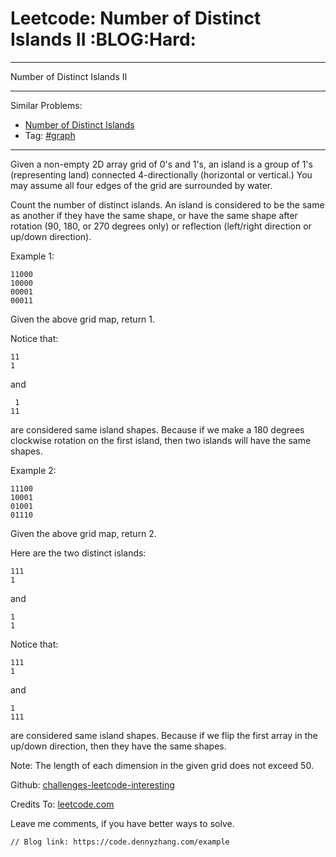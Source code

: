 # Leetcode: Number of Distinct Islands II     :BLOG:Hard:


---

Number of Distinct Islands II  

---

Similar Problems:  
-   [Number of Distinct Islands](https://code.dennyzhang.com/number-of-distinct-islands)
-   Tag: [#graph](https://code.dennyzhang.com/tag/graph)

---

Given a non-empty 2D array grid of 0's and 1's, an island is a group of 1's (representing land) connected 4-directionally (horizontal or vertical.) You may assume all four edges of the grid are surrounded by water.  

Count the number of distinct islands. An island is considered to be the same as another if they have the same shape, or have the same shape after rotation (90, 180, or 270 degrees only) or reflection (left/right direction or up/down direction).  

Example 1:  

    11000
    10000
    00001
    00011

Given the above grid map, return 1.  

Notice that:  

    11
    1

and  

     1
    11

are considered same island shapes. Because if we make a 180 degrees clockwise rotation on the first island, then two islands will have the same shapes.  

Example 2:  

    11100
    10001
    01001
    01110

Given the above grid map, return 2.  

Here are the two distinct islands:  

    111
    1

and  

    1
    1

Notice that:  

    111
    1

and  

    1
    111

are considered same island shapes. Because if we flip the first array in the up/down direction, then they have the same shapes.  

Note: The length of each dimension in the given grid does not exceed 50.  

Github: [challenges-leetcode-interesting](https://github.com/DennyZhang/challenges-leetcode-interesting/tree/master/example)  

Credits To: [leetcode.com](https://leetcode.com/problems/example/description/)  

Leave me comments, if you have better ways to solve.  

    // Blog link: https://code.dennyzhang.com/example